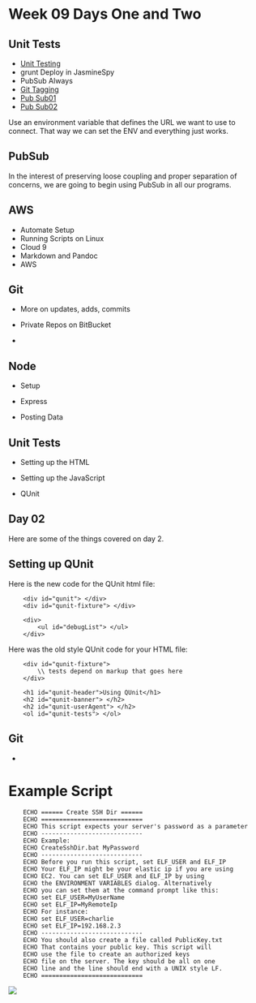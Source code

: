 Week 09 Days One and Two
========================


Unit Tests
---------

-   [Unit Testing](http://bit.ly/1dTjs8h)
-   grunt Deploy in JasmineSpy
-   PubSub Always
-   [Git Tagging](/git-guide#git-tag)
-   [Pub Sub01](https://github.com/charliecalvert/JsObjects/tree/master/JavaScript/Design/PubSubTopic01)
-   [Pub Sub02](https://github.com/charliecalvert/JsObjects/tree/master/JavaScript/Design/PubSubTopic02)

Use an environment variable that defines the URL we want to use to connect.
That way we can set the ENV and everything just works.

PubSub
------

In the interest of preserving loose coupling and proper separation of
concerns, we are going to begin using PubSub in all our programs.


AWS
---


-   Automate Setup
-   Running Scripts on Linux
-   Cloud 9
-   Markdown and Pandoc
-   AWS


Git
---

-   More on updates, adds, commits

-   Private Repos on BitBucket

-   </git-guide>

Node
----

-   Setup

-   Express

-   Posting Data

Unit Tests
----------

-   Setting up the HTML

-   Setting up the JavaScript

-   QUnit



Day 02
------

Here are some of the things covered on day 2.

Setting up QUnit
----------------

Here is the new code for the QUnit html file:

~~~~~~~~~~~~~~~~~~~~~~~~~~~~~~~~~~~~~~~~~~~~~~~~~~~~~~~~~~~~~~~~~~~~~~~~~~~~~~~~
	<div id="qunit"> </div>
	<div id="qunit-fixture"> </div>

	<div>
		<ul id="debugList"> </ul>
	</div>
~~~~~~~~~~~~~~~~~~~~~~~~~~~~~~~~~~~~~~~~~~~~~~~~~~~~~~~~~~~~~~~~~~~~~~~~~~~~~~~~

Here was the old style QUnit code for your HTML file:

~~~~~~~~~~~~~~~~~~~~~~~~~~~~~~~~~~~~~~~~~~~~~~~~~~~~~~~~~~~~~~~~~~~~~~~~~~~~~~~~
	<div id="qunit-fixture">  
		\\ tests depend on markup that goes here   
	</div>

	<h1 id="qunit-header">Using QUnit</h1>  
	<h2 id="qunit-banner"> </h2>  
	<h2 id="qunit-userAgent"> </h2>  
	<ol id="qunit-tests"> </ol>
~~~~~~~~~~~~~~~~~~~~~~~~~~~~~~~~~~~~~~~~~~~~~~~~~~~~~~~~~~~~~~~~~~~~~~~~~~~~~~~~

Git
---

-   </git-guide>

Example Script
==============

~~~~~~~~~~~~~~~~~~~~~~~~~~~~~~~~~~~~~~~~~~~~~~~~~~~~~~~~~~~~~~~~~~~~~~~~~~~~~~~~
	ECHO ====== Create SSH Dir ======  
	ECHO ============================  
	ECHO This script expects your server's password as a parameter  
	ECHO ----------------------------  
	ECHO Example:  
	ECHO CreateSshDir.bat MyPassword  
	ECHO ----------------------------  
	ECHO Before you run this script, set ELF_USER and ELF_IP  
	ECHO Your ELF_IP might be your elastic ip if you are using  
	ECHO EC2. You can set ELF_USER and ELF_IP by using  
	ECHO the ENVIRONMENT VARIABLES dialog. Alternatively  
	ECHO you can set them at the command prompt like this:  
	ECHO set ELF_USER=MyUserName  
	ECHO set ELF_IP=MyRemoteIp  
	ECHO For instance:  
	ECHO set ELF_USER=charlie  
	ECHO set ELF_IP=192.168.2.3  
	ECHO ----------------------------  
	ECHO You should also create a file called PublicKey.txt  
	ECHO That contains your public key. This script will  
	ECHO use the file to create an authorized keys  
	ECHO file on the server. The key should be all on one  
	ECHO line and the line should end with a UNIX style LF.  
	ECHO ============================
~~~~~~~~~~~~~~~~~~~~~~~~~~~~~~~~~~~~~~~~~~~~~~~~~~~~~~~~~~~~~~~~~~~~~~~~~~~~~~~~

![](<https://bc.instructure.com/courses/795060/files/24309741/preview>)


